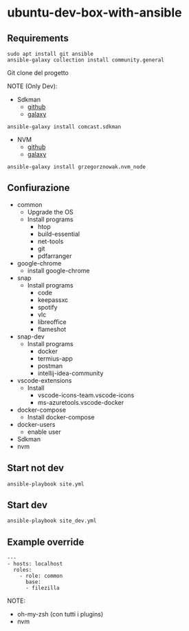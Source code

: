 # ubuntu-dev-box-with-ansible

## Requirements
```
sudo apt install git ansible
ansible-galaxy collection install community.general
```

Git clone del progetto

NOTE (Only Dev):
- Sdkman
    - [github](https://github.com/Comcast/ansible-sdkman)
    - [galaxy](https://galaxy.ansible.com/comcast/sdkman)
```
ansible-galaxy install comcast.sdkman
```
- NVM
    - [github](https://github.com/grzegorznowak/ansible-nvm-node)
    - [galaxy](https://galaxy.ansible.com/grzegorznowak/nvm_node)
```
ansible-galaxy install grzegorznowak.nvm_node
```

## Confiurazione
- common
    - Upgrade the OS
    - Install programs
        - htop
        - build-essential
        - net-tools
        - git
        - pdfarranger
- google-chrome
    - install google-chrome
- snap
    - Install programs
        - code
        - keepassxc
        - spotify
        - vlc
        - libreoffice
        - flameshot
- snap-dev
    - Install programs
        - docker
        - termius-app
        - postman
        - intellij-idea-community
- vscode-extensions
    - Install
        - vscode-icons-team.vscode-icons
        - ms-azuretools.vscode-docker
- docker-compose
    - Install docker-compose
- docker-users
    - enable user 
- Sdkman
- nvm

## Start not dev
```
ansible-playbook site.yml
```

## Start dev
```
ansible-playbook site_dev.yml
```

## Example override
```
---
- hosts: localhost
  roles:
    - role: common
      base:
      - filezilla
```

NOTE:
- oh-my-zsh (con tutti i plugins)
- nvm